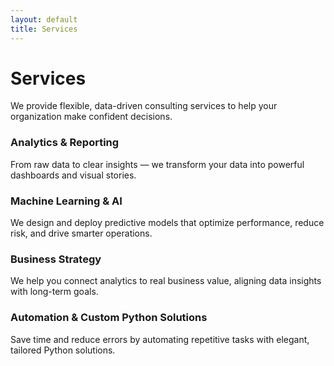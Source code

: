 ```yaml
---
layout: default
title: Services
---
```


# Services

We provide flexible, data-driven consulting services to help your organization make confident decisions.

### Analytics & Reporting
From raw data to clear insights — we transform your data into powerful dashboards and visual stories.

### Machine Learning & AI
We design and deploy predictive models that optimize performance, reduce risk, and drive smarter operations.

### Business Strategy
We help you connect analytics to real business value, aligning data insights with long-term goals.

### Automation & Custom Python Solutions
Save time and reduce errors by automating repetitive tasks with elegant, tailored Python solutions.

